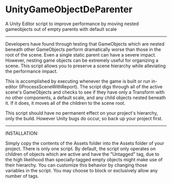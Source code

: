 # UnityGameObjectDeParenter
A Unity Editor script to improve performance by moving nested gameobjects out of empty parents with default scale

-----
Developers have found through testing that GameObjects which are nested beneath other GameObjects perform dramatically worse than those in the root of the scene. Even a single static parent can have a severe impact. 
However, nesting game objects can be extremely useful for organizing a scene. This script allows you to preserve a scene hierarchy while alleviating the performance impact.

This is accomplished by executing whenever the game is built or run in-editor (IProcessSceneWithReport).
The script digs through all of the active scene's GameObjects and checks to see if they have only a Transform with no other components, a default scale, and any child objects nested beneath it. If it does, it moves all of the children to the scene root.

This script should have no permanent effect on your project's hierarchy, only the build. However Unity bugs do occur, so back up your project first.

-----
INSTALLATION:

Simply copy the contents of the Assets folder into the Assets folder of your project. There is only one script.
By default, the script only operates on children of objects which are active and have the "Untagged" tag, due to the high likelihood than specially-tagged empty objects might make use of their hierarchy. You can customize this behavior by changing those variables in the script. You may choose to block or exclusively allow any number of tags.
